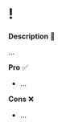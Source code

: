 # !

<div class="row row-cols-md-2"><div>

**Description** 🍁

...
</div><div>

**Pro** ✅

* ...

**Cons** ❌

* ...
</div></div>